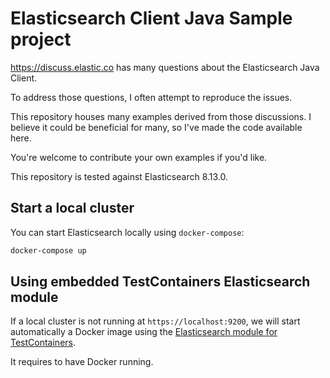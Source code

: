 <!-- This is generated. Edit it from src/main/documentation -->

# Elasticsearch Client Java Sample project

https://discuss.elastic.co has many questions about the Elasticsearch Java Client.

To address those questions, I often attempt to reproduce the issues.

This repository houses many examples derived from those discussions.
I believe it could be beneficial for many, so I've made the code available here.

You're welcome to contribute your own examples if you'd like.

This repository is tested against Elasticsearch 8.13.0.

## Start a local cluster

You can start Elasticsearch locally using `docker-compose`:

```sh
docker-compose up
```

## Using embedded TestContainers Elasticsearch module

If a local cluster is not running at `https://localhost:9200`, we will start automatically a Docker image using
the [Elasticsearch module for TestContainers](https://www.testcontainers.org/modules/elasticsearch/).

It requires to have Docker running.
